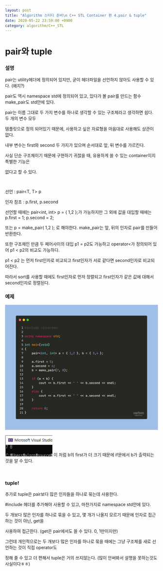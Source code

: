 ```yaml
---
layout: post
title: "Algorithm 스터디 준비\n C++ STL Container 편 4.pair & tuple"
date: 2020-05-22 23:59:00 +0900
category: algorithm/C++_STL
---
```


# pair와 tuple

### 설명

pair는 utility헤더에 정의되어 있지만, 굳이 헤더파일을 선언하지 않아도 사용할 수 있다. (왜지?)

pair도 역시 namespace std에 정의되어 있고, 있다가 볼 pair를 만드는 함수 make_pair도 std안에 있다.

pair는 이름 그대로 두 가지 변수를 하나로 생각할 수 있는 구조체라고 생각하면 쉽다. 두 개의 변수 모두

템플릿으로 정의 되어있기 때문에, 사용하고 싶은 자료형을 마음대로 사용해도 상관이 없다.

내부 변수는 first와 second 두 가지가 있으며 순서대로 앞, 뒤 변수를 가르킨다.

사실 단순 구조체이기 때문에 구현하기 귀찮을 때, 유용하게 쓸 수 있는 container이지 특별한 기능은

없다고 할 수 있다.

<br>

선언 : pair<T, T> p

인자 참조 : p.first, p.second

선언할 때에는 pair<int, int> p = { 1,2 };가 가능하지만 그 외에 값을 대입할 때에는 p.first = 1; p.second = 2;

또는 p = make_pair( 1,2 ); 로 해야한다. make_pair는 앞, 뒤의 인자로 pair를 만들어 반환한다.

또한 구조체인 만큼 두 페어사이의 대입 p1 = p2도 가능하고 operator<가 정의되어 있어 p1 < p2의 비교도 가능하다.

p1 < p2 는 먼저 first인자로 비교되고 first인자가 서로 같다면 second인자로 비교되어진다.

따라서 sort를 사용할 때에도 first인자로 먼저 정렬되고 first인자가 같은 값에 대해서 second인자로 정렬된다.

### 예제

![pair](https://github.com/MingNine9999/MingNine9999.github.io/blob/main/_posts/img/pair.png?raw=true)

![pair_out](https://github.com/MingNine9999/MingNine9999.github.io/blob/main/_posts/img/pair_out.png?raw=true) 이 처럼 b의 first가 더 크기 때문에 if문에서 b가 출력되는 것을 알 수 있다.

<br>

### tuple!

추가로 tuple은 pair보다 많은 인자들을 하나로 묶는데 사용한다.

#include <tuple>헤더를 추가해야 사용할 수 있고, 마찬가지로 namespace std안에 있다.

두 개보다 많은 인자를 하나로 묶을 수 있고, 몇 개가 나올지 모르기 때문에 인자로 접근하는 것이 아닌, get<n>을

사용하여 접근한다. (get<n>은 pair에서도 쓸 수 있다. 0, 1만이지만)

그런데 개인적으로는 두 개보다 많은 인자를 하나로 묶을 때에는 그냥 구조체를 새로 선언하는 것이 직접 operator도

정해 줄 수 있고 더 편해서 tuple은 거의 쓰지않는다. (많이 안써봐서 설명을 못하는것도 사실이다ㅎㅎ)